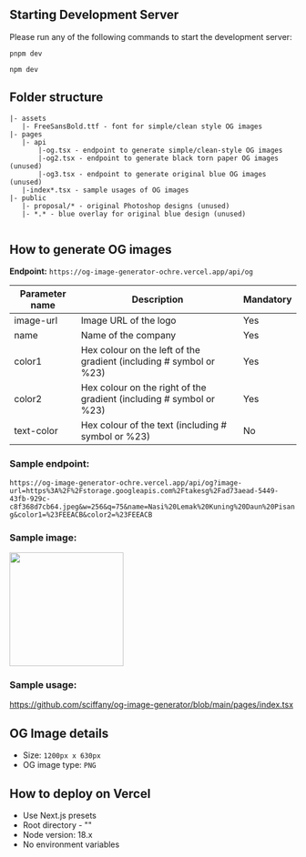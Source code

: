 ## Starting Development Server

Please run any of the following commands to start the development server:

```
pnpm dev
```
```
npm dev
```

## Folder structure 
```
|- assets
   |- FreeSansBold.ttf - font for simple/clean style OG images
|- pages
   |- api
       |-og.tsx - endpoint to generate simple/clean-style OG images
       |-og2.tsx - endpoint to generate black torn paper OG images (unused)
       |-og3.tsx - endpoint to generate original blue OG images (unused)
   |-index*.tsx - sample usages of OG images
|- public
   |- proposal/* - original Photoshop designs (unused)
   |- *.* - blue overlay for original blue design (unused)
       
```

## How to generate OG images

**Endpoint:** `https://og-image-generator-ochre.vercel.app/api/og`

| Parameter name | Description                         | Mandatory |
|----------------|-------------------------------------|-----------|
| image-url      | Image URL of the logo               | Yes       |
| name           | Name of the company                 | Yes       |
| color1         | Hex colour on the left of the gradient (including # symbol or %23)  | Yes       |
| color2         | Hex colour on the right of the gradient (including # symbol or %23) | Yes       |
| text-color         | Hex colour of the text (including # symbol or %23) | No       |

### Sample endpoint:

`https://og-image-generator-ochre.vercel.app/api/og?image-url=https%3A%2F%2Fstorage.googleapis.com%2Ftakesg%2Fad73aead-5449-43fb-929c-c8f368d7cb64.jpeg&w=256&q=75&name=Nasi%20Lemak%20Kuning%20Daun%20Pisang&color1=%23FEEACB&color2=%23FEEACB`


### Sample image:
<img src="https://og-image-generator-ochre.vercel.app/api/og?image-url=https%3A%2F%2Fstorage.googleapis.com%2Ftakesg%2Fad73aead-5449-43fb-929c-c8f368d7cb64.jpeg&w=256&q=75&name=Nasi%20Lemak%20Kuning%20Daun%20Pisang&color1=%23FEEACB&color2=%23FEEACB" width="200px"/>


### Sample usage:
https://github.com/sciffany/og-image-generator/blob/main/pages/index.tsx

## OG Image details

- Size: `1200px x 630px`
- OG image type: `PNG`

## How to deploy on Vercel
- Use Next.js presets
- Root directory - ""
- Node version: 18.x
- No environment variables
